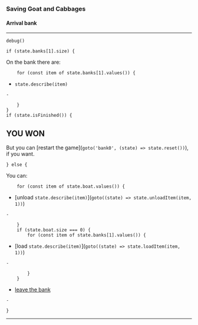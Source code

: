 ### Saving Goat and Cabbages
#### Arrival bank
---
`debug()`

    if (state.banks[1].size) {

On the bank there are:

        for (const item of state.banks[1].values()) {

* `state.describe(item)`

`-`

        }
    }
    if (state.isFinished()) {


## YOU WON

But you can [restart the game](`goto('bank0', (state) => state.reset())`), if you want.

    } else {


You can:

        for (const item of state.boat.values()) {

* [unload `state.describe(item)`](`goto((state) => state.unloadItem(item, 1))`)

`-`

        }
        if (state.boat.size === 0) {
            for (const item of state.banks[1].values()) {

* [load `state.describe(item)`](`goto((state) => state.loadItem(item, 1))`)

`-`

            }
        }

* [leave the bank](`goto('river')`)

`-`

    }

---
